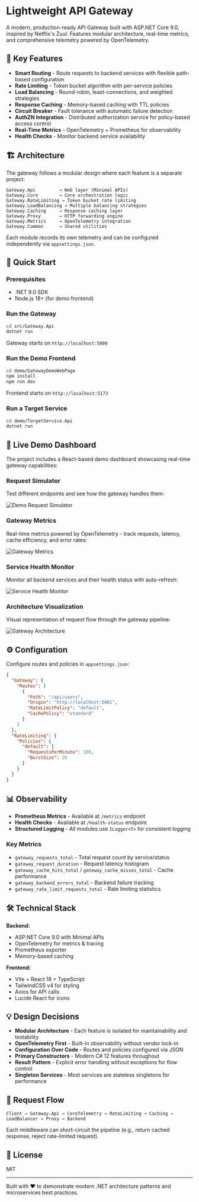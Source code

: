 # Lightweight API Gateway

A modern, production-ready API Gateway built with ASP.NET Core 9.0, inspired by Netflix's Zuul. Features modular architecture, real-time metrics, and comprehensive telemetry powered by OpenTelemetry.

## 🎯 Key Features

- **Smart Routing** - Route requests to backend services with flexible path-based configuration
- **Rate Limiting** - Token bucket algorithm with per-service policies
- **Load Balancing** - Round-robin, least-connections, and weighted strategies
- **Response Caching** - Memory-based caching with TTL policies
- **Circuit Breaker** - Fault tolerance with automatic failure detection
- **AuthZN Integration** - Distributed authorization service for policy-based access control
- **Real-Time Metrics** - OpenTelemetry + Prometheus for observability
- **Health Checks** - Monitor backend service availability

## 🏗️ Architecture

The gateway follows a modular design where each feature is a separate project:

```
Gateway.Api         → Web layer (Minimal APIs)
Gateway.Core        → Core orchestration logic
Gateway.RateLimiting → Token bucket rate limiting
Gateway.LoadBalancing → Multiple balancing strategies
Gateway.Caching     → Response caching layer
Gateway.Proxy       → HTTP forwarding engine
Gateway.Metrics     → OpenTelemetry integration
Gateway.Common      → Shared utilities
```

Each module records its own telemetry and can be configured independently via `appsettings.json`.

## 🚀 Quick Start

### Prerequisites
- .NET 9.0 SDK
- Node.js 18+ (for demo frontend)

### Run the Gateway

```bash
cd src/Gateway.Api
dotnet run
```

Gateway starts on `http://localhost:5000`

### Run the Demo Frontend

```bash
cd demo/GatewayDemoWebPage
npm install
npm run dev
```

Frontend starts on `http://localhost:5173`

### Run a Target Service

```bash
cd demo/TargetService.Api
dotnet run
```

## 📸 Live Demo Dashboard

The project includes a React-based demo dashboard showcasing real-time gateway capabilities:

### Request Simulator
Test different endpoints and see how the gateway handles them:

![Demo Request Simulator](Images/demo-request-simulator-screenshot.png)

### Gateway Metrics
Real-time metrics powered by OpenTelemetry - track requests, latency, cache efficiency, and error rates:

![Gateway Metrics](Images/gateway-metrics-screenshot.png)

### Service Health Monitor
Monitor all backend services and their health status with auto-refresh:

![Service Health Monitor](Images/service-health-monitor-screenshot.png)

### Architecture Visualization
Visual representation of request flow through the gateway pipeline:

![Gateway Architecture](Images/api-gateway-architecture-screenshot.png)

## ⚙️ Configuration

Configure routes and policies in `appsettings.json`:

```json
{
  "Gateway": {
    "Routes": [
      {
        "Path": "/api/users",
        "Origin": "http://localhost:5001",
        "RateLimitPolicy": "default",
        "CachePolicy": "standard"
      }
    ]
  },
  "RateLimiting": {
    "Policies": {
      "default": {
        "RequestsPerMinute": 100,
        "BurstSize": 20
      }
    }
  }
}
```

## 📊 Observability

- **Prometheus Metrics** - Available at `/metrics` endpoint
- **Health Checks** - Available at `/health-status` endpoint
- **Structured Logging** - All modules use `ILogger<T>` for consistent logging

### Key Metrics

- `gateway_requests_total` - Total request count by service/status
- `gateway_request_duration` - Request latency histogram
- `gateway_cache_hits_total` / `gateway_cache_misses_total` - Cache performance
- `gateway_backend_errors_total` - Backend failure tracking
- `gateway_rate_limit_requests_total` - Rate limiting statistics

## 🛠️ Technical Stack

**Backend:**
- ASP.NET Core 9.0 with Minimal APIs
- OpenTelemetry for metrics & tracing
- Prometheus exporter
- Memory-based caching

**Frontend:**
- Vite + React 18 + TypeScript
- TailwindCSS v4 for styling
- Axios for API calls
- Lucide React for icons

## 💡 Design Decisions

- **Modular Architecture** - Each feature is isolated for maintainability and testability
- **OpenTelemetry First** - Built-in observability without vendor lock-in
- **Configuration Over Code** - Routes and policies configured via JSON
- **Primary Constructors** - Modern C# 12 features throughout
- **Result Pattern** - Explicit error handling without exceptions for flow control
- **Singleton Services** - Most services are stateless singletons for performance

## 🔄 Request Flow

```
Client → Gateway.Api → CoreTelemetry → RateLimiting → Caching → LoadBalancer → Proxy → Backend
```

Each middleware can short-circuit the pipeline (e.g., return cached response, reject rate-limited request).

## 📝 License

MIT

---

Built with ❤️ to demonstrate modern .NET architecture patterns and microservices best practices.
